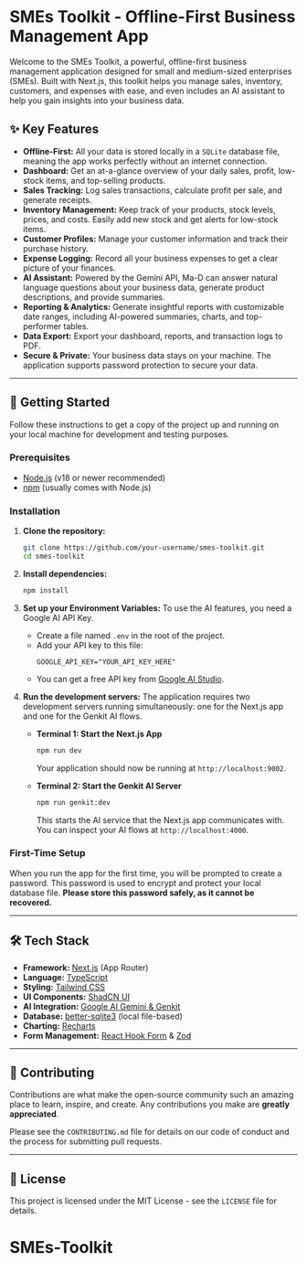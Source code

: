 # SMEs Toolkit - Offline-First Business Management App

Welcome to the SMEs Toolkit, a powerful, offline-first business management application designed for small and medium-sized enterprises (SMEs). Built with Next.js, this toolkit helps you manage sales, inventory, customers, and expenses with ease, and even includes an AI assistant to help you gain insights into your business data.

## ✨ Key Features

- **Offline-First:** All your data is stored locally in a `SQLite` database file, meaning the app works perfectly without an internet connection.
- **Dashboard:** Get an at-a-glance overview of your daily sales, profit, low-stock items, and top-selling products.
- **Sales Tracking:** Log sales transactions, calculate profit per sale, and generate receipts.
- **Inventory Management:** Keep track of your products, stock levels, prices, and costs. Easily add new stock and get alerts for low-stock items.
- **Customer Profiles:** Manage your customer information and track their purchase history.
- **Expense Logging:** Record all your business expenses to get a clear picture of your finances.
- **AI Assistant:** Powered by the Gemini API, Ma-D can answer natural language questions about your business data, generate product descriptions, and provide summaries.
- **Reporting & Analytics:** Generate insightful reports with customizable date ranges, including AI-powered summaries, charts, and top-performer tables.
- **Data Export:** Export your dashboard, reports, and transaction logs to PDF.
- **Secure & Private:** Your business data stays on your machine. The application supports password protection to secure your data.

---

## 🚀 Getting Started

Follow these instructions to get a copy of the project up and running on your local machine for development and testing purposes.

### Prerequisites

- [Node.js](https://nodejs.org/) (v18 or newer recommended)
- [npm](https://www.npmjs.com/) (usually comes with Node.js)

### Installation

1.  **Clone the repository:**
    ```sh
    git clone https://github.com/your-username/smes-toolkit.git
    cd smes-toolkit
    ```

2.  **Install dependencies:**
    ```sh
    npm install
    ```

3.  **Set up your Environment Variables:**
    To use the AI features, you need a Google AI API Key.

    -   Create a file named `.env` in the root of the project.
    -   Add your API key to this file:
        ```
        GOOGLE_API_KEY="YOUR_API_KEY_HERE"
        ```
    -   You can get a free API key from [Google AI Studio](https://aistudio.google.com/).

4.  **Run the development servers:**
    The application requires two development servers running simultaneously: one for the Next.js app and one for the Genkit AI flows.

    -   **Terminal 1: Start the Next.js App**
        ```sh
        npm run dev
        ```
        Your application should now be running at `http://localhost:9002`.

    -   **Terminal 2: Start the Genkit AI Server**
        ```sh
        npm run genkit:dev
        ```
        This starts the AI service that the Next.js app communicates with. You can inspect your AI flows at `http://localhost:4000`.

### First-Time Setup

When you run the app for the first time, you will be prompted to create a password. This password is used to encrypt and protect your local database file. **Please store this password safely, as it cannot be recovered.**

---

## 🛠️ Tech Stack

-   **Framework:** [Next.js](https://nextjs.org/) (App Router)
-   **Language:** [TypeScript](https://www.typescriptlang.org/)
-   **Styling:** [Tailwind CSS](https://tailwindcss.com/)
-   **UI Components:** [ShadCN UI](https://ui.shadcn.com/)
-   **AI Integration:** [Google AI Gemini & Genkit](https://developers.google.com/gemini)
-   **Database:** [better-sqlite3](https://github.com/WiseLibs/better-sqlite3) (local file-based)
-   **Charting:** [Recharts](https://recharts.org/)
-   **Form Management:** [React Hook Form](https://react-hook-form.com/) & [Zod](https://zod.dev/)

---

## 🤝 Contributing

Contributions are what make the open-source community such an amazing place to learn, inspire, and create. Any contributions you make are **greatly appreciated**.

Please see the `CONTRIBUTING.md` file for details on our code of conduct and the process for submitting pull requests.

---

## 📄 License

This project is licensed under the MIT License - see the `LICENSE` file for details.
# SMEs-Toolkit
